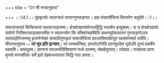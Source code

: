 +++
title = "01 श्री भगवानुवाच"

+++
।।14.1।। पुंप्रकृत्योः स्वतन्त्रत्वं वारयन्गुणसङ्गतः। प्राह
संसारवैचित्र्यं विस्तरेण चतुर्दशे।।1।।  
  
यावत्संजायते किंचित्सत्त्वं स्थावरजङ्गमम्।
क्षेत्रक्षेत्रज्ञसंयोगात्तद्विद्धि भरतर्षभ इत्युक्तम्। स च
क्षेत्रक्षेत्रज्ञयोः संयोगो निरीश्वरसाङ्ख्यानामिव न स्वातन्त्र्येण किं
त्वीश्वरेच्छयैवेति कथनपूर्वकंकारणं गुणसङ्गोऽस्य सदसद्योनिजन्मसु
इत्यनेनोक्तं सत्त्वादिगुणकृतं संसारवैचित्र्यं प्रपञ्चयिष्यन्नेवंभूतं
वक्ष्यमाणमर्थं स्तौति। श्रीभगवानुवाच **-- परं भूय इति द्वाभ्याम्**। परं
परमार्थनिष्ठं; ज्ञायतेऽनेनेति ज्ञानमुपदेशं भूयोऽपि तुभ्यं प्रकर्षेण
वक्ष्यामि। कथंभूतम्। ज्ञानानां तपःकर्मादिविषयाणां मध्ये उत्तमम्;
मोक्षहेतुत्वात्। तदेवाह। यज्ज्ञात्वा प्राप्य मुनयो मननशीलाः सर्वे इतो
देहबन्धनात्परां सिद्धिं गताः प्राप्ताः।
